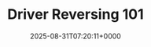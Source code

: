 ---
title: Driver Reversing 101
slug: 20250831T072011
date: 2025-08-31T07:20:11+0000
params:
  url: https://eversinc33.com/posts/driver-reversing.html
tags:
- reverse-engineering
- to-read
---
